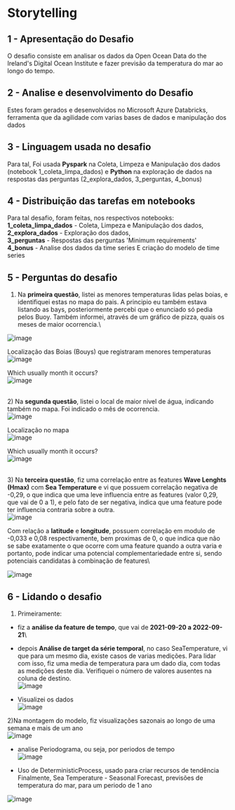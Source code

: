 # Storytelling

## 1 - Apresentação do Desafio

O desafio consiste em analisar os dados da Open Ocean Data do the Ireland's Digital Ocean Institute e fazer previsão da temperatura do mar ao longo do tempo.

## 2 - Analise e desenvolvimento do Desafio

Estes foram gerados e desenvolvidos no Microsoft Azure Databricks, ferramenta que da agilidade com varias bases de dados e manipulação dos dados

## 3 - Linguagem usada no desafio

Para tal, Foi usada **Pyspark** na Coleta, Limpeza e Manipulação dos dados (notebook 1_coleta_limpa_dados) e  **Python** na exploração de dados na respostas das perguntas (2_explora_dados, 3_perguntas, 4_bonus)

## 4 - Distribuição das tarefas em notebooks

Para tal desafio, foram feitas, nos respectivos notebooks: \
**1_coleta_limpa_dados** - Coleta, Limpeza e Manipulação dos dados, \
**2_explora_dados** - Exploração dos dados, \
**3_perguntas** - Respostas das perguntas 'Minimum requirements' \
**4_bonus** - Analise dos dados da time series E criação do modelo de time series

## 5 - Perguntas do desafio

1) Na **primeira questão**, listei as menores temperaturas lidas pelas boias, e identifiquei estas no mapa do pais. A principio eu também estava listando as bays, posteriormente percebi que o enunciado só pedia pelos Buoy. Também informei, através de um gráfico de pizza, quais os meses de maior ocorrencia.\

![image](https://user-images.githubusercontent.com/43621929/192382101-afe00136-79c4-4d83-9450-b2bb6f51e5b9.png)

Localização das Boias (Bouys) que registraram menores temperaturas\
![image](https://user-images.githubusercontent.com/43621929/192382152-6358dfd0-d0bf-49da-a46c-c3531318bda0.png)


Which usually month it occurs?\
![image](https://user-images.githubusercontent.com/43621929/192382279-9da3d277-02ca-41aa-a4a0-c037634c711d.png)


\
2) Na **segunda questão**, listei o local de maior nivel de água, indicando também no mapa. Foi indicado o mês de ocorrencia.\
![image](https://user-images.githubusercontent.com/43621929/192382396-9afda6d4-9951-4b2c-895c-dd8eb639bacc.png)

Localização no mapa\
![image](https://user-images.githubusercontent.com/43621929/192382429-8361efb9-09f4-4ac0-a582-54100d60032f.png)

Which usually month it occurs?\
![image](https://user-images.githubusercontent.com/43621929/192382596-9d0d0042-c26d-4755-8fa3-3711eb9e764b.png)



\
3) Na **terceira questão**, fiz uma correlação entre as features **Wave Lenghts (Hmax)** com **Sea Temperature** e vi que possuem correlação negativa de -0,29, o que indica que uma leve influencia entre as features (valor 0,29, que vai de 0 a 1), e pelo fato de ser negativa, indica que uma feature pode ter influencia contraria sobre a outra.\
![image](https://user-images.githubusercontent.com/43621929/192382807-949092ed-a7d3-4f23-bf2e-4eef72e8543b.png)

Com relação a **latitude** e **longitude**, possuem correlação em modulo de -0,033 e 0,08 respectivamente, bem proximas de 0, o que indica que não se sabe exatamente o que ocorre com uma feature quando a outra varia e portanto, pode indicar uma potencial complementariedade entre si, sendo potenciais candidatas à combinação de features\

![image](https://user-images.githubusercontent.com/43621929/192382842-4e46839a-e45d-4a92-9216-b7b709909fff.png)


## 6 - Lidando o desafio

1) Primeiramente:
- fiz a **análise da feature de tempo**, que vai de **2021-09-20 a 2022-09-21**\

- depois **Análise de target da série temporal**, no caso SeaTemperature, vi que para um mesmo dia, existe casos de varias medições. Para lidar com isso, fiz uma media de temperatura para um dado dia, com todas as medições deste dia. Verifiquei o número de valores ausentes na coluna de destino.\
![image](https://user-images.githubusercontent.com/43621929/192383039-42db59ae-a2ff-4236-bd6d-34ea8091194d.png)


- Visualizei os dados\
![image](https://user-images.githubusercontent.com/43621929/192383128-2fe497d8-ecbd-4c5f-a96e-c82de9a3ff39.png)


2)Na montagem do modelo, fiz visualizações sazonais ao longo de uma semana e mais de um ano\
![image](https://user-images.githubusercontent.com/43621929/192383222-3c5d1930-2bc4-43eb-a66f-8edd7713beca.png)


- analise Periodograma, ou seja, por periodos de tempo\
![image](https://user-images.githubusercontent.com/43621929/192383262-9cf8dc27-b531-4725-ad24-5e6815981b3d.png)


- Uso de DeterministicProcess, usado para criar recursos de tendência
Finalmente, Sea Temperature - Seasonal Forecast, previsões de temperatura do mar, para um periodo de 1 ano

![image](https://user-images.githubusercontent.com/43621929/192383329-3b356a56-1863-4a0a-8b25-8d03760b85ce.png)



